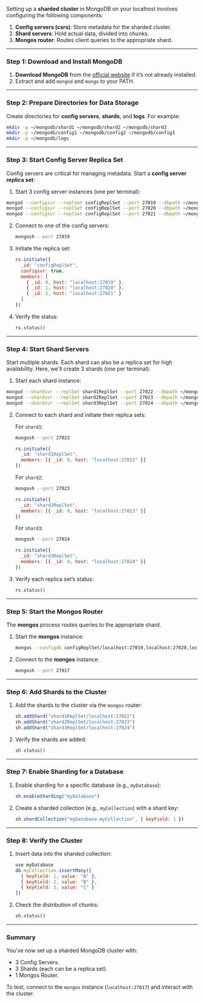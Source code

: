 Setting up a **sharded cluster** in MongoDB on your localhost involves configuring the following components:

1. **Config servers (csrs)**: Store metadata for the sharded cluster.
2. **Shard servers**: Hold actual data, divided into chunks.
3. **Mongos router**: Routes client queries to the appropriate shard.



---

### **Step 1: Download and Install MongoDB**

1. **Download MongoDB** from the [official website](https://www.mongodb.com/try/download/community) if it’s not already installed.
2. Extract and add `mongod` and `mongo` to your PATH.

---

### **Step 2: Prepare Directories for Data Storage**

Create directories for **config servers**, **shards**, and **logs**. For example:

```bash
mkdir -p ~/mongodb/shard1 ~/mongodb/shard2 ~/mongodb/shard3
mkdir -p ~/mongodb/config1 ~/mongodb/config2 ~/mongodb/config3
mkdir -p ~/mongodb/logs
```

---

### **Step 3: Start Config Server Replica Set**

Config servers are critical for managing metadata. Start a **config server replica set**:

1. Start 3 config server instances (one per terminal):

```bash
mongod --configsvr --replSet configReplSet --port 27019 --dbpath ~/mongodb/config1 --logpath ~/mongodb/logs/config1.log --fork
mongod --configsvr --replSet configReplSet --port 27020 --dbpath ~/mongodb/config2 --logpath ~/mongodb/logs/config2.log --fork
mongod --configsvr --replSet configReplSet --port 27021 --dbpath ~/mongodb/config3 --logpath ~/mongodb/logs/config3.log --fork
```

2. Connect to one of the config servers:
   ```bash
   mongosh --port 27019
   ```

3. Initiate the replica set:
   ```javascript
   rs.initiate({
     _id: "configReplSet",
     configsvr: true,
     members: [
       { _id: 0, host: "localhost:27019" },
       { _id: 1, host: "localhost:27020" },
       { _id: 2, host: "localhost:27021" }
     ]
   })
   ```

4. Verify the status:
   ```javascript
   rs.status()
   ```

---

### **Step 4: Start Shard Servers**

Start multiple shards. Each shard can also be a replica set for high availability. Here, we'll create 3 shards (one per terminal):

1. Start each shard instance:

```bash
mongod --shardsvr --replSet shard1ReplSet --port 27022 --dbpath ~/mongodb/shard1 --logpath ~/mongodb/logs/shard1.log --fork
mongod --shardsvr --replSet shard2ReplSet --port 27023 --dbpath ~/mongodb/shard2 --logpath ~/mongodb/logs/shard2.log --fork
mongod --shardsvr --replSet shard3ReplSet --port 27024 --dbpath ~/mongodb/shard3 --logpath ~/mongodb/logs/shard3.log --fork
```

2. Connect to each shard and initiate their replica sets:

   For `shard1`:
   ```bash
   mongosh --port 27022
   ```
   ```javascript
   rs.initiate({
     _id: "shard1ReplSet",
     members: [{ _id: 0, host: "localhost:27022" }]
   })
   ```

   For `shard2`:
   ```bash
   mongosh --port 27023
   ```
   ```javascript
   rs.initiate({
     _id: "shard2ReplSet",
     members: [{ _id: 0, host: "localhost:27023" }]
   })
   ```

   For `shard3`:
   ```bash
   mongosh --port 27024
   ```
   ```javascript
   rs.initiate({
     _id: "shard3ReplSet",
     members: [{ _id: 0, host: "localhost:27024" }]
   })
   ```

3. Verify each replica set’s status:
   ```javascript
   rs.status()
   ```

---

### **Step 5: Start the Mongos Router**

The **mongos** process routes queries to the appropriate shard.

1. Start the **mongos** instance:
   ```bash
   mongos --configdb configReplSet/localhost:27019,localhost:27020,localhost:27021 --logpath ~/mongodb/logs/mongos.log --fork --port 27017
   ```

2. Connect to the **mongos** instance:
   ```bash
   mongosh --port 27017
   ```

---

### **Step 6: Add Shards to the Cluster**

1. Add the shards to the cluster via the `mongos` router:
   ```javascript
   sh.addShard("shard1ReplSet/localhost:27022")
   sh.addShard("shard2ReplSet/localhost:27023")
   sh.addShard("shard3ReplSet/localhost:27024")
   ```

2. Verify the shards are added:
   ```javascript
   sh.status()
   ```

---

### **Step 7: Enable Sharding for a Database**

1. Enable sharding for a specific database (e.g., `myDatabase`):
   ```javascript
   sh.enableSharding("myDatabase")
   ```

2. Create a sharded collection (e.g., `myCollection`) with a shard key:
   ```javascript
   sh.shardCollection("myDatabase.myCollection", { keyField: 1 })
   ```

---

### **Step 8: Verify the Cluster**

1. Insert data into the sharded collection:
   ```javascript
   use myDatabase
   db.myCollection.insertMany([
     { keyField: 1, value: "A" },
     { keyField: 2, value: "B" },
     { keyField: 3, value: "C" }
   ])
   ```

2. Check the distribution of chunks:
   ```javascript
   sh.status()
   ```

---

### **Summary**

You’ve now set up a sharded MongoDB cluster with:
- 3 Config Servers.
- 3 Shards (each can be a replica set).
- 1 Mongos Router.

To test, connect to the `mongos` instance (`localhost:27017`) and interact with the cluster.